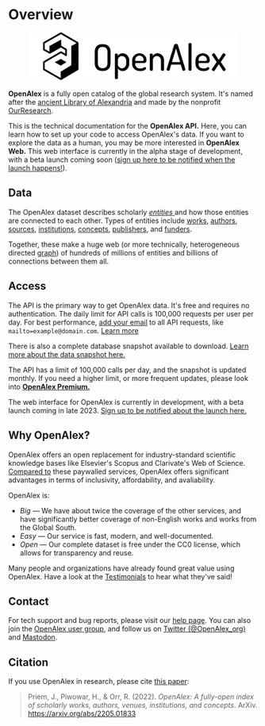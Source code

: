 # Overview

<figure><img src=".gitbook/assets/openalex_logo_text_transparent_20240117.png" alt=""><figcaption></figcaption></figure>

**OpenAlex** is a fully open catalog of the global research system. It's named after the [ancient Library of Alexandria](https://en.wikipedia.org/wiki/Library\_of\_Alexandria) and made by the nonprofit [OurResearch](https://ourresearch.org/).

This is the technical documentation for the **OpenAlex API.** Here, you can learn how to set up your code to access OpenAlex's data. If you want to explore the data as a human, you may be more interested in **OpenAlex Web.** This web interface is currently in the alpha stage of development, with a beta launch coming soon ([sign up here to be notified when the launch happens!](https://forms.gle/NDoXAQVKGQLpkF5U8)).

## Data

The OpenAlex dataset describes scholarly [_entities_ ](api-entities/entities-overview.md)and how those entities are connected to each other. Types of entities include [works](api-entities/works/), [authors](api-entities/authors/), [sources](api-entities/sources/), [institutions](api-entities/institutions/), [concepts](api-entities/concepts/), [publishers](api-entities/publishers/), and [funders](api-entities/funders/).

Together, these make a huge web (or more technically, heterogeneous directed [graph](https://en.wikipedia.org/wiki/Graph\_theory)) of hundreds of millions of entities and billions of connections between them all.

## Access

The API is the primary way to get OpenAlex data. It's free and requires no authentication. The daily limit for API calls is 100,000 requests per user per day. For best performance, [add your email](how-to-use-the-api/rate-limits-and-authentication.md#the-polite-pool) to all API requests, like `mailto=example@domain.com`. [Learn more](how-to-use-the-api/api-overview.md)

There is also a complete database snapshot available to download. [Learn more about the data snapshot here.](download-all-data/openalex-snapshot.md)

The API has a limit of 100,000 calls per day, and the snapshot is updated monthly. If you need a higher limit, or more frequent updates, please look into [**OpenAlex Premium.**](https://openalex.org/pricing)

The web interface for OpenAlex is currently in development, with a beta launch coming in late 2023. [Sign up to be notified about the launch here.](https://forms.gle/NDoXAQVKGQLpkF5U8)

## Why OpenAlex?

OpenAlex offers an open replacement for industry-standard scientific knowledge bases like Elsevier's Scopus and Clarivate's Web of Science. [Compared to](https://openalex.org/about#comparison) these paywalled services, OpenAlex offers significant advantages in terms of inclusivity, affordability, and avaliability.

OpenAlex is:

* _Big —_ We have about twice the coverage of the other services, and have significantly better coverage of non-English works and works from the Global South.
* _Easy —_ Our service is fast, modern, and well-documented.
* _Open —_ Our complete dataset is free under the CC0 license, which allows for transparency and reuse.

Many people and organizations have already found great value using OpenAlex. Have a look at the [Testimonials](https://openalex.org/testimonials) to hear what they've said!

## Contact

For tech support and bug reports, please visit our [help page](https://openalex.org/help). You can also join the [OpenAlex user group](https://groups.google.com/g/openalex-users), and follow us on [Twitter (@OpenAlex\_org)](https://twitter.com/openalex\_org) and [Mastodon](https://mastodon.social/@OpenAlex).

## Citation

If you use OpenAlex in research, please cite [this paper](https://arxiv.org/abs/2205.01833):

> Priem, J., Piwowar, H., & Orr, R. (2022). _OpenAlex: A fully-open index of scholarly works, authors, venues, institutions, and concepts_. ArXiv. https://arxiv.org/abs/2205.01833
